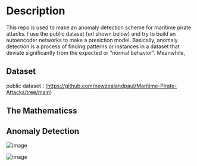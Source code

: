 # Description 
This repo is used to make an anomaly detection scheme for maritime pirate attacks. I use the public dataset (url shown below) and try to build an autoencoder networks to make a presiction model. Basically, anomaly detection is a process of finding patterns or instances in a dataset that deviate significantly from the expected or “normal behavior”. Meanwhile,  
## Dataset
public dataset : (https://github.com/newzealandpaul/Maritime-Pirate-Attacks/tree/main)
## The Mathematicss
## Anomaly Detection
![image](https://github.com/user-attachments/assets/430a0de9-2734-416a-a83a-6b5d6dc727a4)

![image](https://github.com/user-attachments/assets/ccb6ce4f-6bd0-4de7-87e5-2d4c95eb1169)

<img source = "output.png" width = "8000" height="auto">
